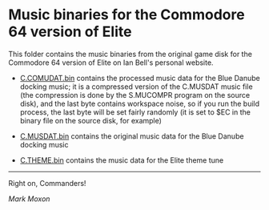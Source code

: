 # Music binaries for the Commodore 64 version of Elite

This folder contains the music binaries from the original game disk for the Commodore 64 version of Elite on Ian Bell's personal website.

* [C.COMUDAT.bin](C.COMUDAT.bin) contains the processed music data for the Blue Danube docking music; it is a compressed version of the C.MUSDAT music file (the compression is done by the S.MUCOMPR program on the source disk), and the last byte contains workspace noise, so if you run the build process, the last byte will be set fairly randomly (it is set to $EC in the binary file on the source disk, for example)

* [C.MUSDAT.bin](C.MUSDAT.bin) contains the original music data for the Blue Danube docking music

* [C.THEME.bin](C.THEME.bin) contains the music data for the Elite theme tune

---

Right on, Commanders!

_Mark Moxon_